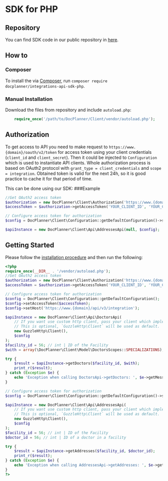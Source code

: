 # SDK for PHP

## Repository

You can find SDK code in our public repository in [here](https://github.com/DocPlanner/integrations-api-sdk-php).

## How to
### Composer

To install the via [Composer](http://getcomposer.org/), run `composer require docplanner/integrations-api-sdk-php`.

### Manual Installation

Download the files from repository and include `autoload.php`:

```php
    require_once('/path/to/DocPlanner/Client/vendor/autoload.php');
```

## Authorization

To get access to API you need to make request to `https://www.{domain}/oauth/v2/token` for access token using your client credentials (`client_id` and `client_secret`).
Then it could be injected to `Configuration` which is used to instantiate API clients.
Whole authorization process is based on OAuth2 protocol with `grant_type = client_credentials` and `scope = integration`.
Obtained token is valid for the next 24h, so it is good practice to cache it for that period of time.

This can be done using our SDK:
###Example
```php
//Get OAuth2 access token
$authorization = new DocPlanner\Client\Authorization('https://www.{domain}/oauth/v2/token');
$accessToken = $authorization->getAccessToken('YOUR_CLIENT_ID', 'YOUR_CLIENT_SECRET');

// Configure access token for authorization 
$config = DocPlanner\Client\Configuration::getDefaultConfiguration()->setAccessToken($accessToken);

$apiInstance = new DocPlanner\Client\Api\AddressesApi(null, $config);
```


## Getting Started

Please follow the [installation procedure](#installation--usage) and then run the following:

```php
<?php
require_once(__DIR__ . '/vendor/autoload.php');
//Get OAuth2 access token
$authorization = new DocPlanner\Client\Authorization('https://www.{domain}/oauth/v2/token');
$accessToken = $authorization->getAccessToken('YOUR_CLIENT_ID', 'YOUR_CLIENT_SECRET');

// Configure access token for authorization 
$config = DocPlanner\Client\Configuration::getDefaultConfiguration();
$config->setAccessToken($accessToken);
$config->setHost('https://www.{domain}/api/v3/integration');

$apiInstance = new DocPlanner\Client\Api\DoctorsApi(
    // If you want use custom http client, pass your client which implements `GuzzleHttp\ClientInterface`.
    // This is optional, `GuzzleHttp\Client` will be used as default.
    new GuzzleHttp\Client(),
    $config
);
$facility_id = 56; // int | ID of the Facility
$with = array(\DocPlanner\Client\Model\DoctorsScopes::SPECIALIZATIONS); // string[] | 

try {
    $result = $apiInstance->getDoctors($facility_id, $with);
    print_r($result);
} catch (Exception $e) {
    echo 'Exception when calling DoctorsApi->getDoctors: ', $e->getMessage(), PHP_EOL;
}

// Configure access token for authorization 
$config = DocPlanner\Client\Configuration::getDefaultConfiguration()->setAccessToken($accessToken);

$apiInstance = new DocPlanner\Client\Api\AddressesApi(
    // If you want use custom http client, pass your client which implements `GuzzleHttp\ClientInterface`.
    // This is optional, `GuzzleHttp\Client` will be used as default.
    new GuzzleHttp\Client(),
    $config
);
$facility_id = 56; // int | ID of the Facility
$doctor_id = 56; // int | ID of a doctor in a facility

try {
    $result = $apiInstance->getAddresses($facility_id, $doctor_id);
    print_r($result);
} catch (Exception $e) {
    echo 'Exception when calling AddressesApi->getAddresses: ', $e->getMessage(), PHP_EOL;
}
?>
```

